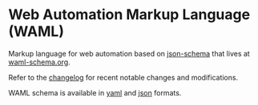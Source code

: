 # Web Automation Markup Language (WAML)
Markup language for web automation based on [json-schema] that lives at [waml-schema.org].

Refer to the [changelog] for recent notable changes and modifications.

WAML schema is available in [yaml] and [json] formats.

[json-schema]: http://json-schema.org/
[changelog]: CHANGELOG.md
[json]: dist/waml.json
[yaml]: dist/waml.yaml
[waml-schema.org]: http://waml-schema.org
